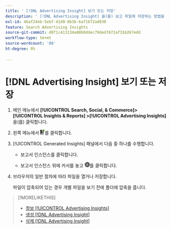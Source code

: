 ```yaml
---
title: ' [!DNL Advertising Insight] 보기 또는 저장'
description: ' [!DNL Advertising Insight] 을(를) 보고 파일에 저장하는 방법을 알아봅니다.'
exl-id: 4baf24eb-5ebf-41d9-8b3b-6af1672ad030
feature: Search Advertising Insights
source-git-commit: d0f1c413134a0868ddec79ded7672af316267edd
workflow-type: tm+mt
source-wordcount: '88'
ht-degree: 0%

---
```


# [!DNL Advertising Insight] 보기 또는 저장

1. 메인 메뉴에서 **[!UICONTROL Search, Social, & Commerce]> [!UICONTROL Insights & Reports] >[!UICONTROL Advertising Insights]**&#x200B;을(를) 클릭합니다.

2. 왼쪽 메뉴에서 ![보고서](/help/search-social-commerce/assets/insight-reports.png "보고서")를 클릭합니다.

3. [!UICONTROL Generated Insights] 패널에서 다음 중 하나를 수행합니다.

   * 보고서 인스턴스를 클릭합니다.

   * 보고서 인스턴스 위에 커서를 놓고 ![다운로드](/help/search-social-commerce/assets/insight-download.png "다운로드")를 클릭합니다.

4. 브라우저의 일반 절차에 따라 파일을 열거나 저장합니다.

   파일이 압축되어 있는 경우 개별 파일을 보기 전에 폴더에 압축을 풉니다.

>[!MORELIKETHIS]
>
>* [정보 [!UICONTROL Advertising Insights]](insight-about.md)
>* [생성 [!DNL Advertising Insight]](insight-generate.md)
>* [삭제 [!DNL Advertising Insight]](insight-delete.md)
